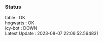 ### Status


table : OK  
hogwarts : OK  
icy-bot : DOWN  
Latest Update : 2023-08-07 22:06:52.564831
